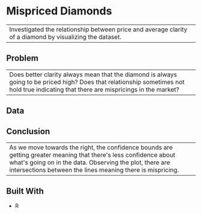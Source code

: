 # Mispriced Diamonds
<table>
<tr>
<td>
Investigated the relationship between price and average clarity of a diamond by visualizing the dataset.
</td>
</tr>
</table>

## Problem
<table>
<tr>
<td>
Does better clarity always mean that the diamond is always going to be priced high?
Does that relationship sometimes not hold true indicating that there are mispricings in the market?
</td>
</tr>
</table>

## Data


## Conclusion
<table>
<tr>
<td>
As we move towards the right, the confidence bounds are getting greater meaning that there's less
confidence about what's going on in the data. Observing the plot, there are intersections between the
lines meaning there is mispricing.
</td>
</tr>
</table>

## Built With
- R
